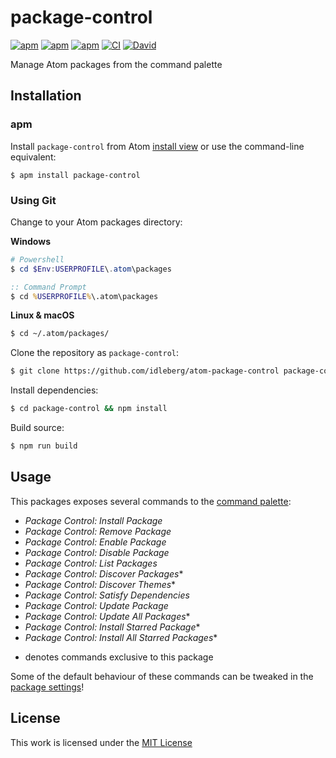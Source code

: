 # package-control

[![apm](https://flat.badgen.net/apm/license/package-control)](https://atom.io/packages/package-control)
[![apm](https://flat.badgen.net/apm/v/package-control)](https://atom.io/packages/package-control)
[![apm](https://flat.badgen.net/apm/dl/package-control)](https://atom.io/packages/package-control)
[![CI](https://img.shields.io/github/workflow/status/idleberg/atom-package-control/CI?style=flat-square)](https://github.com/idleberg/atom-package-control/actions)
[![David](https://flat.badgen.net/david/dev/idleberg/atom-package-control)](https://david-dm.org/idleberg/atom-package-control?type=dev)

Manage Atom packages from the command palette

## Installation

### apm

Install `package-control` from Atom [install view](atom://settings-view/show-package?package=package-control) or use the command-line equivalent:

`$ apm install package-control`

### Using Git

Change to your Atom packages directory:

**Windows**

```powershell
# Powershell
$ cd $Env:USERPROFILE\.atom\packages
```

```cmd
:: Command Prompt
$ cd %USERPROFILE%\.atom\packages
```

**Linux & macOS**

```bash
$ cd ~/.atom/packages/
```

Clone the repository as `package-control`:

```bash
$ git clone https://github.com/idleberg/atom-package-control package-control
```

Install dependencies:

```bash
$ cd package-control && npm install
```

Build source:

```bash
$ npm run build
```

## Usage

This packages exposes several commands to the [command palette](https://flight-manual.atom.io/getting-started/sections/atom-basics/#command-palette):

- _Package Control: Install Package_
- _Package Control: Remove Package_
- _Package Control: Enable Package_
- _Package Control: Disable Package_
- _Package Control: List Packages_
- _Package Control: Discover Packages_\*
- _Package Control: Discover Themes_\*
- _Package Control: Satisfy Dependencies_
- _Package Control: Update Package_
- _Package Control: Update All Packages_\*
- _Package Control: Install Starred Package_\*
- _Package Control: Install All Starred Packages_\*

* denotes commands exclusive to this package

Some of the default behaviour of these commands can be tweaked in the [package settings](https://flight-manual.atom.io/using-atom/sections/atom-packages/#package-settings)!

## License

This work is licensed under the [MIT License](LICENSE)
